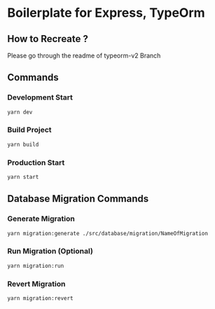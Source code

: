 # Boilerplate for Express, TypeOrm

## How to Recreate ?

Please go through the readme of typeorm-v2 Branch

## Commands

### Development Start

```bash
yarn dev
```

### Build Project

```bash
yarn build
```

### Production Start

```bash
yarn start
```

## Database Migration Commands

### Generate Migration

```bash
yarn migration:generate ./src/database/migration/NameOfMigration
```

### Run Migration (Optional)

```bash
yarn migration:run
```

### Revert Migration

```bash
yarn migration:revert
```
